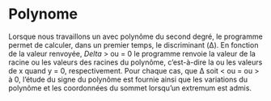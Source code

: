# Polynome

Lorsque nous travaillons un avec polynôme du second degré, le programme permet de calculer, dans un premier temps, le discriminant (Δ). En fonction de la valeur renvoyée, $Delta$ > ou = 0 le programme renvoie la valeur de la racine ou les valeurs des racines du polynôme, c’est-à-dire la ou les valeurs de x quand y = 0, respectivement. Pour chaque cas, que Δ soit < ou = ou > à 0, l’étude du signe du polynôme est fournie ainsi que les variations du polynôme et les coordonnées du sommet lorsqu’un extremum est admis. 
